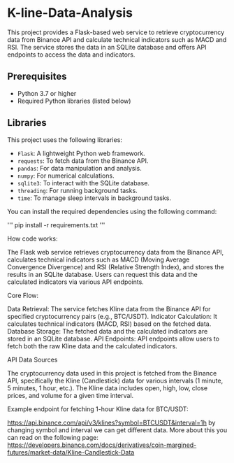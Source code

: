 # K-line-Data-Analysis

This project provides a Flask-based web service to retrieve cryptocurrency data from Binance API and calculate technical indicators such as MACD and RSI. The service stores the data in an SQLite database and offers API endpoints to access the data and indicators.

## Prerequisites

- Python 3.7 or higher
- Required Python libraries (listed below)

## Libraries

This project uses the following libraries:

- `Flask`: A lightweight Python web framework.
- `requests`: To fetch data from the Binance API.
- `pandas`: For data manipulation and analysis.
- `numpy`: For numerical calculations.
- `sqlite3`: To interact with the SQLite database.
- `threading`: For running background tasks.
- `time`: To manage sleep intervals in background tasks.

You can install the required dependencies using the following command:

 ''' pip install -r requirements.txt '''


How code works:

The Flask web service retrieves cryptocurrency data from the Binance API, calculates technical indicators such as MACD (Moving Average Convergence Divergence) and RSI (Relative Strength Index), and stores the results in an SQLite database. Users can request this data and the calculated indicators via various API endpoints.


Core Flow:

Data Retrieval: The service fetches Kline data from the Binance API for specified cryptocurrency pairs (e.g., BTC/USDT).
Indicator Calculation: It calculates technical indicators (MACD, RSI) based on the fetched data.
Database Storage: The fetched data and the calculated indicators are stored in an SQLite database.
API Endpoints: API endpoints allow users to fetch both the raw Kline data and the calculated indicators.


API Data Sources

The cryptocurrency data used in this project is fetched from the Binance API, specifically the Kline (Candlestick) data for various intervals (1 minute, 5 minutes, 1 hour, etc.). The Kline data includes open, high, low, close prices, and volume for a given time interval.


Example endpoint for fetching 1-hour Kline data for BTC/USDT: 

https://api.binance.com/api/v3/klines?symbol=BTCUSDT&interval=1h
by changing symbol and interval we can get different data. More about this you can read on the following page:
https://developers.binance.com/docs/derivatives/coin-margined-futures/market-data/Kline-Candlestick-Data
